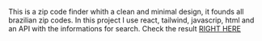 This is a zip code finder whith a clean and minimal design, it founds all brazilian zip codes. In this project I use react, tailwind, javascrip, html and an API with the informations for search. Check the result [RIGHT HERE](https://thais-moreira-zip-code-finder.netlify.app/)

